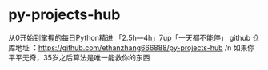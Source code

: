 # py-projects-hub
从0开始到掌握的每日Python精进 「2.5h—4h」7up「一天都不能停」 github 仓库地址 ：https://github.com/ethanzhang666888/py-projects-hub  /n 如果你平平无奇，35岁之后算法是唯一能救你的东西
